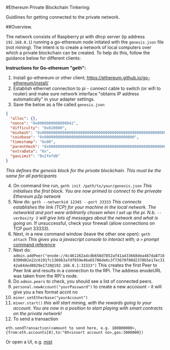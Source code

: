 #Ethereum Private Blockchain Tinkering:

Guidlines for getting connected to the private network.

##Overview.

 The network consists of Raspberry pi with dhcp server (ip address `192.168.0.1`) running a go-ethereum node initated with the `genesis.json` file (not mining).
 The intent is to create a network of local computers over which a private blockchain can be created. To help do this, follow the guidance below for different clients:
 
**Instructions for Go-ethereum "geth":**
 
1. Install go-ethereum or other client; https://ethereum.github.io/go-ethereum/install/
2. Establish ethernet connection to pi - connect cable to switch (or wifi to router) and make sure network interface "obtains IP address automatically" in your adapter settings.
3. Save the below as a file called `genesis.json`

```json
{
  "alloc": {},
  "nonce": "0x0000000000000042",
  "difficulty": "0x020000",
  "mixhash": "0x0000000000000000000000000000000000000000000000000000000000000000",
  "coinbase": "0x0000000000000000000000000000000000000000",
  "timestamp": "0x00",
  "parentHash": "0x0000000000000000000000000000000000000000000000000000000000000000",
  "extraData": "0x",
  "gasLimit": "0x2fefd8"
}
```

*This defines the genesis block for the private blockchain. This must be the same for all participants*

4. On command line run, `geth init /path/to/your/genesis.json`
   *This initialises the first block. You are now primed to connect to the priveate Ethereum p2p network*
5. Now do:
       `geth --networkid 12345 --port 33333`
   *This connects establishes the link (TCP) for your machine in the local network. The networkid and port were arbitrarily chosen when I set up the pi. N.b. `--verbosity 5`  will give lots of messages about the network and what is going on.*
   If unsuccessful, check your firewall (allow connections on TCP port 33333).
6. Next, in a new command window (leave the other one open):
       `geth attach`
  *This gives you a javascript console to interact with; a `>` prompt* [command reference](https://github.com/ethereum/go-ethereum/wiki/JavaScript-Console#management-api-reference)
7. Next do:
       `admin.addPeer("enode://6c461262a4cdb658d7852af41a433668dea467da87168390d02e22c6191fc136063a7df859e46a65786de6c3f73670f00d2378b5e17ec3142a84ded8029e1728@192.168.0.1:33333")`
  This creates the first Peer to Peer link and results in a connection to the RPi. The address enodeURL was taken from the RPi's node.
8. Do `admin.peers` to check, you should see a list of connected peers.
9. `personal.newAccount("yourPassword")` to create a new accoount - it will give you a hex format accnt no
10. `miner.setEtherbase("yourAccount")`
11. `miner.start()`
    *this will start mining, with the rewards going to your account. You are now in a position to start playing with smart contracts on the private network!*
12. To send a transaction

`eth.sendTransaction(<amount to send here, e.g. 100000000>, {from:eth.accounts[0],to:"0X<insert account no>,gas:3000000})`

Or open a UI, e.g. [mist](https://github.com/ethereum/mist)
